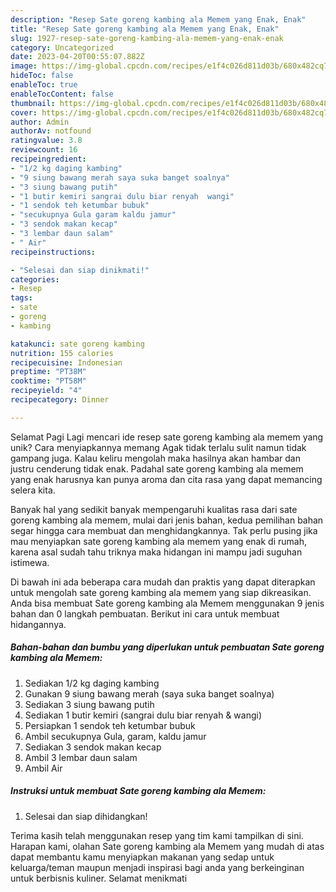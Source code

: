 ```yaml
---
description: "Resep Sate goreng kambing ala Memem yang Enak, Enak"
title: "Resep Sate goreng kambing ala Memem yang Enak, Enak"
slug: 1927-resep-sate-goreng-kambing-ala-memem-yang-enak-enak
category: Uncategorized
date: 2023-04-20T00:55:07.882Z
image: https://img-global.cpcdn.com/recipes/e1f4c026d811d03b/680x482cq70/sate-goreng-kambing-ala-memem-foto-resep-utama.jpg
hideToc: false
enableToc: true
enableTocContent: false
thumbnail: https://img-global.cpcdn.com/recipes/e1f4c026d811d03b/680x482cq70/sate-goreng-kambing-ala-memem-foto-resep-utama.jpg
cover: https://img-global.cpcdn.com/recipes/e1f4c026d811d03b/680x482cq70/sate-goreng-kambing-ala-memem-foto-resep-utama.jpg
author: Admin
authorAv: notfound
ratingvalue: 3.8
reviewcount: 16
recipeingredient:
- "1/2 kg daging kambing"
- "9 siung bawang merah saya suka banget soalnya"
- "3 siung bawang putih"
- "1 butir kemiri sangrai dulu biar renyah  wangi"
- "1 sendok teh ketumbar bubuk"
- "secukupnya Gula garam kaldu jamur"
- "3 sendok makan kecap"
- "3 lembar daun salam"
- " Air"
recipeinstructions:

- "Selesai dan siap dinikmati!"
categories:
- Resep
tags:
- sate
- goreng
- kambing

katakunci: sate goreng kambing 
nutrition: 155 calories
recipecuisine: Indonesian
preptime: "PT38M"
cooktime: "PT58M"
recipeyield: "4"
recipecategory: Dinner

---
```



Selamat Pagi Lagi mencari ide resep sate goreng kambing ala memem yang unik? Cara menyiapkannya memang Agak tidak terlalu sulit namun tidak gampang juga. Kalau keliru mengolah maka hasilnya akan hambar dan justru cenderung tidak enak. Padahal sate goreng kambing ala memem yang enak harusnya kan punya aroma dan cita rasa yang dapat memancing selera kita.




Banyak hal yang sedikit banyak mempengaruhi kualitas rasa dari sate goreng kambing ala memem, mulai dari jenis bahan, kedua pemilihan bahan segar hingga cara membuat dan menghidangkannya. Tak perlu pusing jika mau menyiapkan sate goreng kambing ala memem yang enak di rumah, karena asal sudah tahu triknya maka hidangan ini mampu jadi suguhan istimewa.


Di bawah ini ada beberapa cara mudah dan praktis yang dapat diterapkan untuk mengolah sate goreng kambing ala memem yang siap dikreasikan. Anda bisa membuat Sate goreng kambing ala Memem menggunakan 9 jenis bahan dan 0 langkah pembuatan. Berikut ini cara untuk membuat hidangannya.

<!--inarticleads1-->

##### Bahan-bahan dan bumbu yang diperlukan untuk pembuatan Sate goreng kambing ala Memem:

1. Sediakan 1/2 kg daging kambing
1. Gunakan 9 siung bawang merah (saya suka banget soalnya)
1. Sediakan 3 siung bawang putih
1. Sediakan 1 butir kemiri (sangrai dulu biar renyah &amp; wangi)
1. Persiapkan 1 sendok teh ketumbar bubuk
1. Ambil secukupnya Gula, garam, kaldu jamur
1. Sediakan 3 sendok makan kecap
1. Ambil 3 lembar daun salam
1. Ambil  Air




<!--inarticleads2-->

##### Instruksi untuk membuat Sate goreng kambing ala Memem:


1. Selesai dan siap dihidangkan!



Terima kasih telah menggunakan resep yang tim kami tampilkan di sini. Harapan kami, olahan Sate goreng kambing ala Memem yang mudah di atas dapat membantu kamu menyiapkan makanan yang sedap untuk keluarga/teman maupun menjadi inspirasi bagi anda yang berkeinginan untuk berbisnis kuliner. Selamat menikmati
